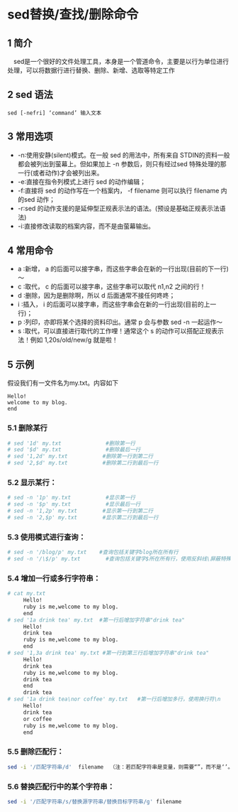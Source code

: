 # sed替换/查找/删除命令

## 1 简介

　sed是一个很好的文件处理工具，本身是一个管道命令，主要是以行为单位进行处理，可以将数据行进行替换、删除、新增、选取等特定工作

## 2 sed 语法

```
sed [-nefri] ‘command’ 输入文本 
```

## 3 常用选项

-  -n∶使用安静(silent)模式。在一般 sed 的用法中，所有来自 STDIN的资料一般都会被列出到萤幕上。但如果加上 -n 参数后，则只有经过sed 特殊处理的那一行(或者动作)才会被列出来。
-  -e∶直接在指令列模式上进行 sed 的动作编辑；
-  -f∶直接将 sed 的动作写在一个档案内， -f filename 则可以执行 filename 内的sed 动作；
-  -r∶sed 的动作支援的是延伸型正规表示法的语法。(预设是基础正规表示法语法)
-  -i∶直接修改读取的档案内容，而不是由萤幕输出。    

## 4 **常用命令**

- a  ∶新增， a 的后面可以接字串，而这些字串会在新的一行出现(目前的下一行)～
- c  ∶取代， c 的后面可以接字串，这些字串可以取代 n1,n2 之间的行！
- d  ∶删除，因为是删除啊，所以 d 后面通常不接任何咚咚；
- i  ∶插入， i 的后面可以接字串，而这些字串会在新的一行出现(目前的上一行)；
- p ∶列印，亦即将某个选择的资料印出。通常 p 会与参数 sed -n 一起运作～
- s ∶取代，可以直接进行取代的工作哩！通常这个 s 的动作可以搭配正规表示法！例如 1,20s/old/new/g 就是啦！

## 5 示例

假设我们有一文件名为my.txt。内容如下

```
Hello!
welcome to my blog.
end
```

### 5.1 删除某行

```bash
# sed '1d' my.txt              #删除第一行 
# sed '$d' my.txt              #删除最后一行
# sed '1,2d' my.txt           #删除第一行到第二行
# sed '2,$d' my.txt           #删除第二行到最后一行
```

### 5.2 显示某行：

```bash
# sed -n '1p' my.txt           #显示第一行 
# sed -n '$p' my.txt           #显示最后一行
# sed -n '1,2p' my.txt        #显示第一行到第二行
# sed -n '2,$p' my.txt        #显示第二行到最后一行
```

### 5.3 使用模式进行查询：

```bash
# sed -n '/blog/p' my.txt    #查询包括关键字blog所在所有行
# sed -n '/\$/p' my.txt        #查询包括关键字$所在所有行，使用反斜线\屏蔽特殊含义
```

### 5.4 增加一行或多行字符串：

```bash
# cat my.txt
     Hello!
     ruby is me,welcome to my blog.
     end
# sed '1a drink tea' my.txt  #第一行后增加字符串"drink tea"
     Hello!
     drink tea
     ruby is me,welcome to my blog. 
     end
# sed '1,3a drink tea' my.txt #第一行到第三行后增加字符串"drink tea"
     Hello!
     drink tea
     ruby is me,welcome to my blog.
     drink tea
     end
     drink tea
# sed '1a drink tea\nor coffee' my.txt   #第一行后增加多行，使用换行符\n
     Hello!
     drink tea
     or coffee
     ruby is me,welcome to my blog.
     end
```

### 5.5 删除匹配行：

```bash
sed -i '/匹配字符串/d'  filename  （注：若匹配字符串是变量，则需要“”，而不是‘’。记得好像是）
```

### 5.6 替换匹配行中的某个字符串：

```bash
sed -i '/匹配字符串/s/替换源字符串/替换目标字符串/g' filename
```

## 